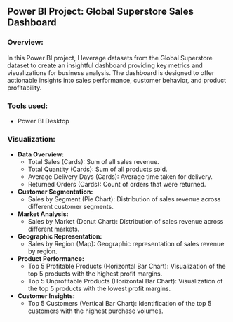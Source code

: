 ## Power BI Project: Global Superstore Sales Dashboard

### Overview:
In this Power BI project, I leverage datasets from the Global Superstore dataset to create an insightful dashboard providing key metrics and visualizations for business analysis. The dashboard is designed to offer actionable insights into sales performance, customer behavior, and product profitability.

### Tools used:
- Power BI Desktop

### Visualization:
- **Data Overview:**
    - Total Sales (Cards): Sum of all sales revenue.
    - Total Quantity (Cards): Sum of all products sold.
    - Average Delivery Days (Cards): Average time taken for delivery.
    - Returned Orders (Cards): Count of orders that were returned.
- **Customer Segmentation:**
    - Sales by Segment (Pie Chart): Distribution of sales revenue across different customer segments.
- **Market Analysis:**
    - Sales by Market (Donut Chart): Distribution of sales revenue across different markets.
- **Geographic Representation:**
    - Sales by Region (Map): Geographic representation of sales revenue by region.
- **Product Performance:**
    - Top 5 Profitable Products (Horizontal Bar Chart): Visualization of the top 5 products with the highest profit margins.
    - Top 5 Unprofitable Products (Horizontal Bar Chart): Visualization of the top 5 products with the lowest profit margins.
- **Customer Insights:**
    - Top 5 Customers (Vertical Bar Chart): Identification of the top 5 customers with the highest purchase volumes.
